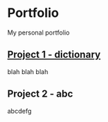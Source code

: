 # Portfolio
My personal portfolio



## [Project 1 - dictionary](https://github.com/yts01/DE-EN-Interactive-Dictionary)
blah blah blah

[](images/Zug.jpg)

## Project 2 - abc
abcdefg
